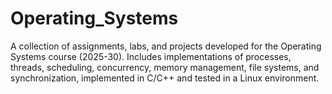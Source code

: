# Operating_Systems
A collection of assignments, labs, and projects developed for the Operating Systems course (2025-30). Includes implementations of processes, threads, scheduling, concurrency, memory management, file systems, and synchronization, implemented in C/C++ and tested in a Linux environment.
